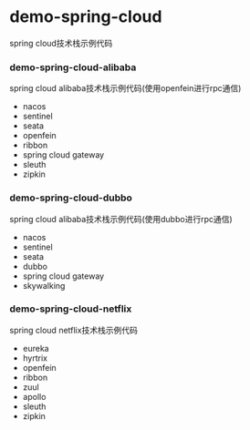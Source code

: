 # demo-spring-cloud
spring cloud技术栈示例代码

### demo-spring-cloud-alibaba
spring cloud alibaba技术栈示例代码(使用openfein进行rpc通信)
+ nacos
+ sentinel
+ seata
+ openfein
+ ribbon
+ spring cloud gateway
+ sleuth
+ zipkin

### demo-spring-cloud-dubbo
spring cloud alibaba技术栈示例代码(使用dubbo进行rpc通信)
+ nacos
+ sentinel
+ seata
+ dubbo
+ spring cloud gateway
+ skywalking

### demo-spring-cloud-netflix
spring cloud netflix技术栈示例代码
+ eureka
+ hyrtrix
+ openfein
+ ribbon
+ zuul
+ apollo
+ sleuth
+ zipkin
